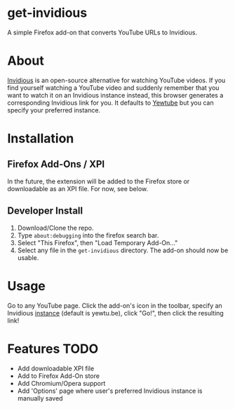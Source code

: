 # get-invidious
A simple Firefox add-on that converts YouTube URLs to Invidious.

# About 
[Invidious](https://github.com/iv-org) is an open-source alternative for watching YouTube videos. If you find yourself watching a YouTube video and suddenly remember that you want to watch it on an Invidious instance instead, this browser generates a corresponding Invidious link for you. It defaults to [Yewtube](https://yewtu.be) but you can specify your preferred instance.

# Installation

## Firefox Add-Ons / XPI 
In the future, the extension will be added to the Firefox store or downloadable as an XPI file. For now, see below. 

## Developer Install
1. Download/Clone the repo.
2. Type `about:debugging` into the firefox search bar.
3. Select "This Firefox", then "Load Temporary Add-On..."
4. Select any file in the `get-invidious` directory.
The add-on should now be usable.

# Usage
Go to any YouTube page. Click the add-on's icon in the toolbar, specify an Invidious [instance](https://redirect.invidious.io/) (default is yewtu.be), click "Go!", then click the resulting link!

# Features TODO
- Add downloadable XPI file
- Add to Firefox Add-On store
- Add Chromium/Opera support
- Add 'Options' page where user's preferred Invidious instance is manually saved 
